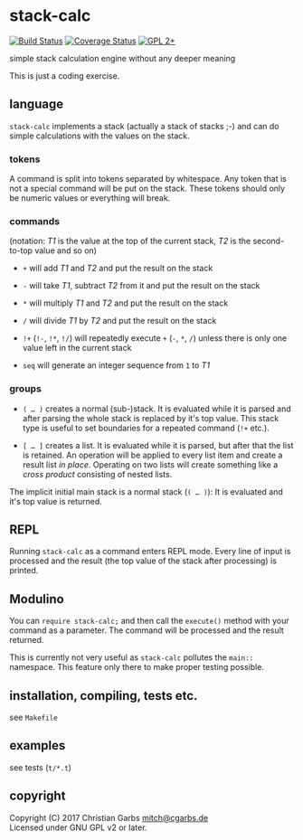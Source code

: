 stack-calc
==========

[![Build Status](https://travis-ci.org/mmitch/stack-calc.svg?branch=master)](https://travis-ci.org/mmitch/stack-calc)
[![Coverage Status](https://codecov.io/github/mmitch/stack-calc/coverage.svg?branch=master)](https://codecov.io/github/mmitch/stack-calc?branch=master)
[![GPL 2+](https://img.shields.io/badge/license-GPL%202%2B-blue.svg)](http://www.gnu.org/licenses/gpl-2.0-standalone.html)

simple stack calculation engine without any deeper meaning

This is just a coding exercise.


language
--------

`stack-calc` implements a stack (actually a stack of stacks ;-) and
can do simple calculations with the values on the stack.

### tokens

A command is split into tokens separated by whitespace.  Any token
that is not a special command will be put on the stack.  These tokens
should only be numeric values or everything will break.

### commands

(notation: *T1* is the value at the top of the current stack, *T2* is
the second-to-top value and so on)

 - `+` will add *T1* and *T2* and put the result on the stack
 - `-` will take *T1*, subtract *T2* from it and put the result on the stack
 - `*` will multiply *T1* and *T2* and put the result on the stack
 - `/` will divide *T1* by *T2* and put the result on the stack

 - `!+` (`!-`, `!*`, `!/`) will repeatedly execute `+` (`-`, `*`, `/`)
   unless there is only one value left in the current stack

 - `seq` will generate an integer sequence from `1` to *T1*

### groups

 - `( … )` creates a normal (sub-)stack.  It is evaluated while it is
   parsed and after parsing the whole stack is replaced by it's top
   value.  This stack type is useful to set boundaries for a repeated
   command (`!+` etc.).

 - `[ … ]` creates a list.  It is evaluated while it is parsed, but
   after that the list is retained.  An operation will be applied to
   every list item and create a result list *in place*.  Operating on
   two lists will create something like a *cross product* consisting
   of nested lists.

The implicit initial main stack is a normal stack (`( … )`): It is
evaluated and it's top value is returned.


REPL
----

Running `stack-calc` as a command enters REPL mode.  Every line of
input is processed and the result (the top value of the stack after
processing) is printed.


Modulino
--------

You can `require stack-calc;` and then call the `execute()` method
with your command as a parameter.  The command will be processed and
the result returned.

This is currently not very useful as `stack-calc` pollutes the
`main::` namespace.  This feature only there to make proper testing
possible.


installation, compiling, tests etc.
-----------------------------------

see `Makefile`


examples
--------

see tests (`t/*.t`)


copyright
---------

Copyright (C) 2017  Christian Garbs <mitch@cgarbs.de>  
Licensed under GNU GPL v2 or later.

